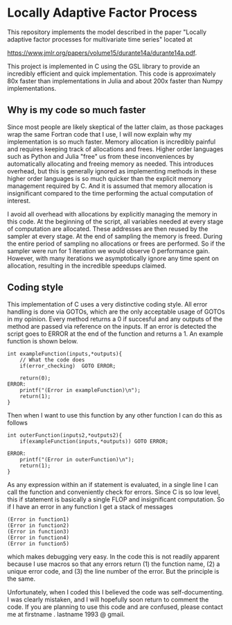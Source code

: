 # Locally Adaptive Factor Process

This repository implements the model described in the paper
"Locally adaptive factor processes for multivariate time series" located at

https://www.jmlr.org/papers/volume15/durante14a/durante14a.pdf.

This project is implemented in C using the GSL library to provide an 
incredibly efficient and quick implementation. This code is approximately
80x faster than implementations in Julia and about 200x faster than Numpy
implementations. 


## Why is my code so much faster

Since most people are likely skeptical of the latter claim, as those 
packages wrap the same Fortran code that I use, I will now explain why 
my implementation is so much faster. Memory allocation is incredibly painful
and requires keeping track of allocations and frees. Higher order languages
such as Python and Julia "free" us from these inconveniences by 
automatically allocating and freeing memory as needed. This introduces 
overhead, but this is generally ignored as implementing methods in these 
higher order languages is so much quicker than the explicit memory 
management required by C. And it is assumed that memory allocation is 
insignificant compared to the time performing the actual computation of 
interest.

I avoid all overhead with allocations by explicitly managing the memory
in this code. At the beginning of the script, all variables needed at 
every stage of computation are allocated. These addresses are then reused 
by the sampler at every stage. At the end of sampling the memory is freed.
During the entire period of sampling no allocations or frees are 
performed. So if the sampler were run for 1 iteration we would observe 0 
performance gain. However, with many iterations we asymptotically ignore 
any time spent on allocation, resulting in the incredible speedups claimed.

## Coding style

This implementation of C uses a very distinctive coding style. All error 
handling is done via GOTOs, which are the only acceptable usage of GOTOs 
in my opinion. Every method returns a 0 if succesful and any outputs of 
the method are passed via reference on the inputs. If an error is detected
the script goes to ERROR at the end of the function and returns a 1. An 
example function is shown below.

```
int exampleFunction(inputs,*outputs){
    // What the code does
    if(error_checking)  GOTO ERROR;

    return(0);
ERROR:
    printf("(Error in exampleFunction)\n");
    return(1);
}
```

Then when I want to use this function by any other function I can do this 
as follows

```
int outerFunction(inputs2,*outputs2){
    if(exampleFunction(inputs,*outputs)) GOTO ERROR;

ERROR:
    printf("(Error in outerFunction)\n");
    return(1);
}
```

As any expression within an if statement is evaluated, in a single line I 
can call the function and conveniently check for errors. Since C is so low
level, this if statement is basically a single FLOP and insignificant 
computation. So if I have an error in any function I get a stack of 
messages 
```
(Error in function1)
(Error in function2)
(Error in function3)
(Error in function4)
(Error in function5)
```
which makes debugging very easy. In the code this is not readily apparent 
because I use macros so that any errors return (1) the function name, (2)
a unique error code, and (3) the line number of the error. But the principle
is the same.

Unfortunately, when I coded this I believed the code was self-documenting.
I was clearly mistaken, and I will hopefully soon return to comment the 
code. If you are planning to use this code and are confused, please 
contact me at firstname . lastname 1993 @ gmail.

